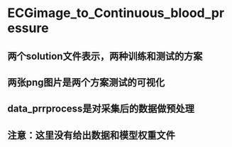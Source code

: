 # ECGimage_to_Continuous_blood_pressure
## 两个solution文件表示，两种训练和测试的方案
## 两张png图片是两个方案测试的可视化
## data_prrprocess是对采集后的数据做预处理
## 注意：这里没有给出数据和模型权重文件
